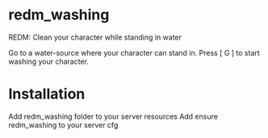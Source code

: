 # redm_washing
REDM: Clean your character while standing in water

Go to a water-source where your character can stand in. 
Press [ G ] to start washing your character. 

# Installation
Add redm_washing folder to your server resources
Add ensure redm_washing to your server cfg
